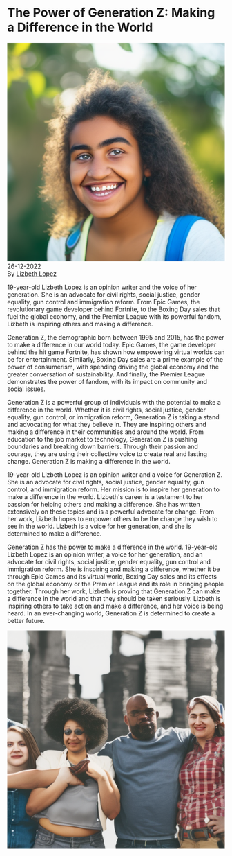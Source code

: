 # The Power of Generation Z: Making a Difference in the World

![](../images/27.png)
\
26-12-2022\
By [Lizbeth Lopez](../authors/10.md)


19-year-old Lizbeth Lopez is an opinion writer and the voice of her generation. She is an advocate for civil rights, social justice, gender equality, gun control and immigration reform. From Epic Games, the revolutionary game developer behind Fortnite, to the Boxing Day sales that fuel the global economy, and the Premier League with its powerful fandom, Lizbeth is inspiring others and making a difference.


Generation Z, the demographic born between 1995 and 2015, has the power to make a difference in our world today. Epic Games, the game developer behind the hit game Fortnite, has shown how empowering virtual worlds can be for entertainment. Similarly, Boxing Day sales are a prime example of the power of consumerism, with spending driving the global economy and the greater conversation of sustainability. And finally, the Premier League demonstrates the power of fandom, with its impact on community and social issues.


Generation Z is a powerful group of individuals with the potential to make a difference in the world. Whether it is civil rights, social justice, gender equality, gun control, or immigration reform, Generation Z is taking a stand and advocating for what they believe in. They are inspiring others and making a difference in their communities and around the world. From education to the job market to technology, Generation Z is pushing boundaries and breaking down barriers. Through their passion and courage, they are using their collective voice to create real and lasting change. Generation Z is making a difference in the world.


19-year-old Lizbeth Lopez is an opinion writer and a voice for Generation Z. She is an advocate for civil rights, social justice, gender equality, gun control, and immigration reform. Her mission is to inspire her generation to make a difference in the world. Lizbeth's career is a testament to her passion for helping others and making a difference. She has written extensively on these topics and is a powerful advocate for change. From her work, Lizbeth hopes to empower others to be the change they wish to see in the world. Lizbeth is a voice for her generation, and she is determined to make a difference.


Generation Z has the power to make a difference in the world. 19-year-old Lizbeth Lopez is an opinion writer, a voice for her generation, and an advocate for civil rights, social justice, gender equality, gun control and immigration reform. She is inspiring and making a difference, whether it be through Epic Games and its virtual world, Boxing Day sales and its effects on the global economy or the Premier League and its role in bringing people together. Through her work, Lizbeth is proving that Generation Z can make a difference in the world and that they should be taken seriously. Lizbeth is inspiring others to take action and make a difference, and her voice is being heard. In an ever-changing world, Generation Z is determined to create a better future.


![Group of diverse people, outdoor, natural light, Generation Z, civil rights, social justice, gender equality, gun control, immigration reform.](../images/28.png)



